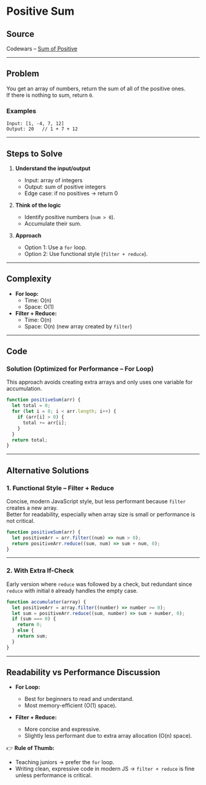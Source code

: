 # Positive Sum

## Source
Codewars – [Sum of Positive](https://www.codewars.com/kata/5715eaedb436cf5606000381)

---

## Problem
You get an array of numbers, return the sum of all of the positive ones.  
If there is nothing to sum, return `0`.  

### Examples
```
Input: [1, -4, 7, 12]  
Output: 20   // 1 + 7 + 12
```

---

## Steps to Solve
1. **Understand the input/output**  
   - Input: array of integers  
   - Output: sum of positive integers  
   - Edge case: if no positives → return 0  

2. **Think of the logic**  
   - Identify positive numbers (`num > 0`).  
   - Accumulate their sum.  

3. **Approach**  
   - Option 1: Use a `for` loop.  
   - Option 2: Use functional style (`filter + reduce`).  

---

## Complexity
- **For loop:**  
  - Time: O(n)  
  - Space: O(1)  
- **Filter + Reduce:**  
  - Time: O(n)  
  - Space: O(n) (new array created by `filter`)  

---

## Code

### Solution (Optimized for Performance – For Loop)
This approach avoids creating extra arrays and only uses one variable for accumulation.

```javascript
function positiveSum(arr) {
  let total = 0;
  for (let i = 0; i < arr.length; i++) {
    if (arr[i] > 0) {
      total += arr[i];
    }
  }
  return total;
}
```

---

## Alternative Solutions

### 1. Functional Style – Filter + Reduce
Concise, modern JavaScript style, but less performant because `filter` creates a new array.  
Better for readability, especially when array size is small or performance is not critical.

```javascript
function positiveSum(arr) {
  let positiveArr = arr.filter((num) => num > 0);
  return positiveArr.reduce((sum, num) => sum + num, 0);
}
```

---

### 2. With Extra If-Check
Early version where `reduce` was followed by a check, but redundant since `reduce` with initial `0` already handles the empty case.

```javascript
function accumulator(array) {
  let positiveArr = array.filter((number) => number >= 0);
  let sum = positiveArr.reduce((sum, number) => sum + number, 0);
  if (sum === 0) {
    return 0;
  } else {
    return sum;
  }
}
```

---

## Readability vs Performance Discussion
- **For Loop:**  
  - Best for beginners to read and understand.  
  - Most memory-efficient (O(1) space).  

- **Filter + Reduce:**  
  - More concise and expressive.  
  - Slightly less performant due to extra array allocation (O(n) space).  

👉 **Rule of Thumb:**  
- Teaching juniors → prefer the `for` loop.  
- Writing clean, expressive code in modern JS → `filter + reduce` is fine unless performance is critical.
